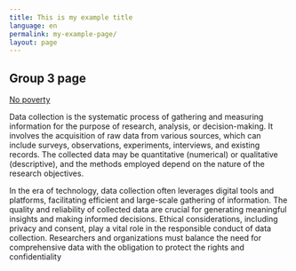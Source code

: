 ```yaml
---
title: This is my example title
language: en
permalink: my-example-page/
layout: page
---
```


## Group 3 page

[No poverty](www.knbs.co.ke)

Data collection is the systematic process of gathering and measuring information for the purpose of research, analysis, or decision-making. It involves the acquisition of raw data from various sources, which can include surveys, observations, experiments, interviews, and existing records. The collected data may be quantitative (numerical) or qualitative (descriptive), and the methods employed depend on the nature of the research objectives.

In the era of technology, data collection often leverages digital tools and platforms, facilitating efficient and large-scale gathering of information. The quality and reliability of collected data are crucial for generating meaningful insights and making informed decisions. Ethical considerations, including privacy and consent, play a vital role in the responsible conduct of data collection. Researchers and organizations must balance the need for comprehensive data with the obligation to protect the rights and confidentiality

